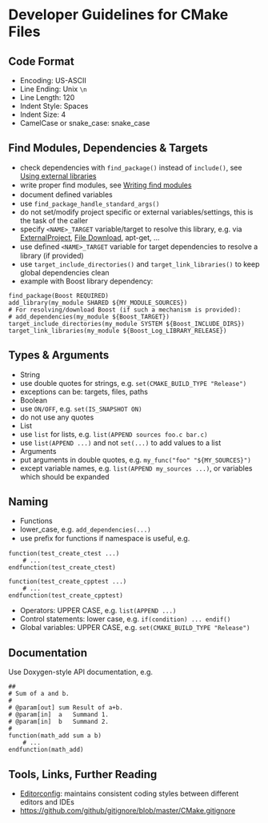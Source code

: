 # Developer Guidelines for CMake Files

## Code Format

* Encoding: US-ASCII
* Line Ending: Unix `\n`
* Line Length: 120
* Indent Style: Spaces
* Indent Size: 4
* CamelCase or snake_case: snake_case


## Find Modules, Dependencies & Targets

* check dependencies with `find_package()` instead of `include()`, see [Using
external libraries](https://cmake.org/Wiki/CMake:How_To_Find_Libraries#Using_external_libraries)
* write proper ﬁnd modules, see [Writing ﬁnd modules](https://cmake.org/Wiki/CMake:How_To_Find_Libraries#Writing_find_modules)
 * document deﬁned variables
 * use `find_package_handle_standard_args()`
 * do not set/modify project specific or external variables/settings, this is
the task of the caller
 * specify `<NAME>_TARGET` variable/target to resolve this library, e.g. via [ExternalProject](https://cmake.org/cmake/help/latest/module/ExternalProject.html), [File Download](https://cmake.org/cmake/help/latest/command/file.html), apt-get, ...
* use deﬁned `<NAME>_TARGET` variable for target dependencies to resolve a library (if provided)
* use `target_include_directories()` and `target_link_libraries()` to keep global dependencies clean
* example with Boost library dependency:

```shell
find_package(Boost REQUIRED)
add_library(my_module SHARED ${MY_MODULE_SOURCES})
# For resolving/download Boost (if such a mechanism is provided):
# add_dependencies(my_module ${Boost_TARGET})
target_include_directories(my_module SYSTEM ${Boost_INCLUDE_DIRS})
target_link_libraries(my_module ${Boost_Log_LIBRARY_RELEASE})
```


## Types & Arguments

* String
 * use double quotes for strings, e.g. `set(CMAKE_BUILD_TYPE "Release")`
 * exceptions can be: targets, files, paths
* Boolean
 * use `ON/OFF`, e.g. `set(IS_SNAPSHOT ON)`
 * do not use any quotes
* List
 * use `list` for lists, e.g. `list(APPEND sources foo.c bar.c)`
 * use `list(APPEND ...)` and not `set(...)` to add values to a list
* Arguments
 * put arguments in double quotes, e.g. `my_func("foo" "${MY_SOURCES}")`
 * except variable names, e.g. `list(APPEND my_sources ...)`, or variables which should be expanded


## Naming

* Functions
 * lower_case, e.g. `add_dependencies(...)`
 * use preﬁx for functions if namespace is useful, e.g.

```shell
function(test_create_ctest ...)
    # ...
endfunction(test_create_ctest)

function(test_create_cpptest ...)
    # ...
endfunction(test_create_cpptest)
```

* Operators: UPPER CASE, e.g. `list(APPEND ...)`
* Control statements: lower case, e.g. `if(condition) ... endif()`
* Global variables: UPPER CASE, e.g. `set(CMAKE_BUILD_TYPE "Release")`


## Documentation

Use Doxygen-style API documentation, e.g.

```shell
##
# Sum of a and b.
#
# @param[out] sum Result of a+b.
# @param[in]  a   Summand 1.
# @param[in]  b   Summand 2.
#
function(math_add sum a b)
    # ...
endfunction(math_add)
```


## Tools, Links, Further Reading

* [Editorconfig](http://editorconfig.org): maintains consistent coding styles between different editors and IDEs
* https://github.com/github/gitignore/blob/master/CMake.gitignore
